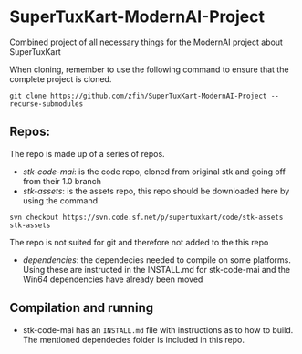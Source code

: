 # SuperTuxKart-ModernAI-Project
Combined project of all necessary things for the ModernAI project about SuperTuxKart

When cloning, remember to use the following command to ensure that the complete
project is cloned.

```git clone https://github.com/zfih/SuperTuxKart-ModernAI-Project --recurse-submodules```


## Repos:
The repo is made up of a series of repos.
- *stk-code-mai*: is the code repo, cloned from original stk and going off from
their 1.0 branch
- *stk-assets*: is the assets repo, this repo should be downloaded here by using
the command

```svn checkout https://svn.code.sf.net/p/supertuxkart/code/stk-assets stk-assets```

The repo is not suited for git and therefore not added to the this repo
- *dependencies*: the dependecies needed to compile on some platforms. Using
these are instructed in the INSTALL.md for stk-code-mai and the Win64
dependencies have already been moved

## Compilation and running
* stk-code-mai has an `INSTALL.md` file with instructions as to how to build.
The mentioned dependecies folder is included in this repo.